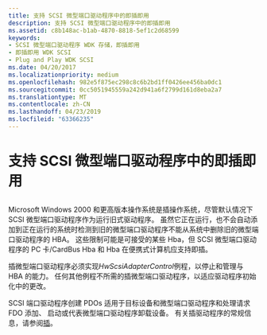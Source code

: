 ```yaml
---
title: 支持 SCSI 微型端口驱动程序中的即插即用
description: 支持 SCSI 微型端口驱动程序中的即插即用
ms.assetid: c8b148ac-b1ab-4870-8818-5ef1c2d68599
keywords:
- SCSI 微型端口驱动程序 WDK 存储，即插即用
- 即插即用 WDK SCSI
- Plug and Play WDK SCSI
ms.date: 04/20/2017
ms.localizationpriority: medium
ms.openlocfilehash: 982e5f875ec298c8c6b2bd1ff0426ee456ba0dc1
ms.sourcegitcommit: 0cc5051945559a242d941a6f2799d161d8eba2a7
ms.translationtype: MT
ms.contentlocale: zh-CN
ms.lasthandoff: 04/23/2019
ms.locfileid: "63366235"
---
```

# <a name="supporting-plug-and-play-in-a-scsi-miniport-driver"></a>支持 SCSI 微型端口驱动程序中的即插即用


## <span id="ddk_supporting_plug_and_play_in_a_scsi_miniport_driver_kg"></span><span id="DDK_SUPPORTING_PLUG_AND_PLAY_IN_A_SCSI_MINIPORT_DRIVER_KG"></span>


Microsoft Windows 2000 和更高版本操作系统是插操作系统，尽管默认情况下 SCSI 微型端口驱动程序作为运行旧式驱动程序。 虽然它正在运行，也不会自动添加到正在运行的系统时检测到旧的微型端口驱动程序不能从系统中删除旧的微型端口驱动程序的 HBA。 这些限制可能是可接受的某些 Hba，但 SCSI 微型端口驱动程序的 PC 卡/CardBus Hba 和 Hba 在便携式计算机应支持即插。

插微型端口驱动程序必须实现*HwScsiAdapterControl*例程，以停止和管理与 HBA 的能力。 任何其他例程不所需的插微型端口驱动程序，以适应驱动程序初始化中的更改。

SCSI 端口驱动程序创建 PDOs 适用于目标设备和微型端口驱动程序和处理请求 FDO 添加、 启动或代表微型端口驱动程序卸载设备。 有关插驱动程序的常规信息，请参阅[插](https://msdn.microsoft.com/library/windows/hardware/ff547125)。

 

 




